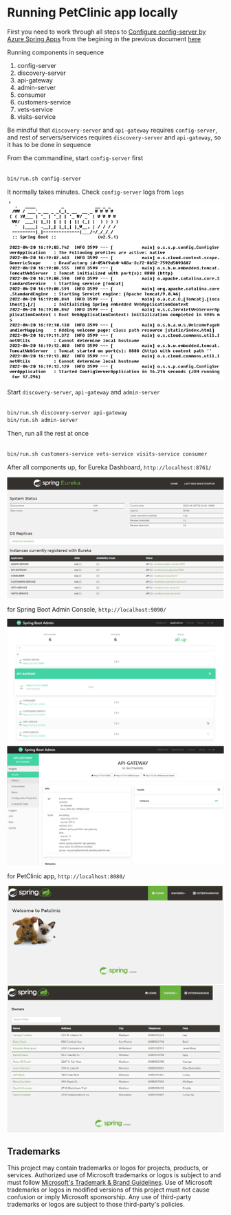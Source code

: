 # Running PetClinic app locally

First you need to work through all steps to [Configure config-server by Azure Spring Apps](../README.md#configure-config-server-by-azure-spring-cloud) from the begining in the previous document [here](../README.md)

Running components in sequence

1. config-server 
2. discovery-server 
3. api-gateway 
4. admin-server 
5. consumer 
6. customers-service 
7. vets-service 
8. visits-service 

Be mindful that `discovery-server` and `api-gateway` requires `config-server`, and rest of servers/services requires `discovery-server` and `api-gateway`, so it has to be done in sequence

From the commandline, start `config-server` first

```bash

bin/run.sh config-server

```

It normally takes minutes. Check `config-server` logs from `logs`

![Config Server Log](../media/local-config-server.png)

Start `discovery-server`, `api-gateway` and `admin-server`

```bash

bin/run.sh discovery-server api-gateway
bin/run.sh admin-server

```

Then, run all the rest at once

```bash

bin/run.sh customers-service vets-service visits-service consumer 

```

After all components up, for Eureka Dashboard, `http://localhost:8761/` 

![Eureka Dashboard](../media/local-eureka.png)

for Spring Boot Admin Console, `http://localhost:9090/` 

![SP Admin 1](../media/local-admin.png)
![SP Admin 2](../media/local-admin2.png)

for PetClinic app, `http://localhost:8080/` 

![PetClinic 1](../media/local-petclinic.png)
![PetClinic 2](../media/local-petclinic2.png)


## Trademarks

This project may contain trademarks or logos for projects, products, or services. Authorized use of Microsoft trademarks or logos is subject to and must follow [Microsoft's Trademark & Brand Guidelines](https://www.microsoft.com/en-us/legal/intellectualproperty/trademarks/usage/general). Use of Microsoft trademarks or logos in modified versions of this project must not cause confusion or imply Microsoft sponsorship. Any use of third-party trademarks or logos are subject to those third-party's policies.